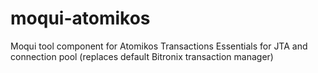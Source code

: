 # moqui-atomikos
Moqui tool component for Atomikos Transactions Essentials for JTA and connection pool (replaces default Bitronix transaction manager)
